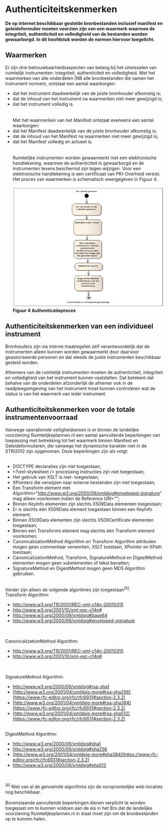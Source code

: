 # Authenticiteitskenmerken
**De op internet beschikbaar gestelde bronbestanden inclusief manifest en
geleideformulier moeten voorzien zijn van een waarmerk waarmee de integriteit,
authenticiteit en volledigheid van de bestanden worden gewaarborgd. In dit
hoofdstuk worden de normen hiervoor toegelicht.**

## Waarmerken
Er zijn drie betrouwbaarheidsaspecten van belang bij het uitwisselen van
ruimtelijk instrumenten: integriteit, authenticiteit en volledigheid. Met het
waarmerken van alle onderdelen (NB alle bronbestanden die samen het instrument
vormen), ontstaat een aantal waarborgen:  
-  dat het instrument daadwerkelijk van de juiste bronhouder afkomstig is;
-  dat de inhoud van het instrument na waarmerken niet meer gewijzigd is;
-  dat het instrument volledig is.  
</br></br>
Met het waarmerken van het Manifest ontstaat eveneens een aantal waarborgen:  
-  dat het Manifest daadwerkelijk van de juiste bronhouder afkomstig is;
-  dat de inhoud van het Manifest na waarmerken niet meer gewijzigd is;
-  dat het Manifest volledig en actueel is.  
</br></br>
Ruimtelijke instrumenten worden gewaarmerkt met een elektronische handtekening,
waarmee de authenticiteit is gewaarborgd en de instrumenten tevens beschermd
zijn tegen wijzigen. Voor een elektronische handtekening is een certificaat van
PKI-Overheid vereist. Het proces van waarmerken is schematisch weergegeven in
Figuur 4.
</br></br>
![](media/2dabfdb5f0a4454372e04907ee725956.png)  
**Figuur 4 Authenticatieproces**

## Authenticiteitskenmerken van een individueel instrument

Bronhouders zijn via interne maatregelen zelf verantwoordelijk dat de
instrumenten alleen kunnen worden gewaarmerkt door daarvoor geautoriseerde
personen en dat steeds de juiste instrumenten beschikbaar gesteld worden.

Afnemers van de ruimtelijk instrumenten moeten de authenticiteit, integriteit en
volledigheid van het instrument kunnen vaststellen. Dat betekent dat behalve van
de onderdelen afzonderlijk de afnemer ook in de raadpleegomgeving van het
instrument moet kunnen controleren wat de status is van het waarmerk van ieder
instrument.

## Authenticiteitskenmerken voor de totale instrumentenvoorraad

Vanwege operationele veiligheidseisen is er binnen de landelijke voorziening Ruimtelijkeplannen.nl
een aantal aanvullende beperkingen van toepassing met betrekking tot het
waarmerk binnen Manifest en Geleideformulieren, die vanwege het dynamische
karakter niet in de STRI2012 zijn opgenomen. Deze beperkingen zijn als volgt: 
</br></br> 
-   DOCTYPE declaraties zijn niet toegestaan;
-   \<?xml-stylesheet /\> processing instructies zijn niet toegestaan;
-   Het gebruik van XSLT is niet- toegestaan;
-   XPointers die verwijzen naar externe bestanden zijn niet toegestaan;
-   Een Transform element met
    Algorithm="http://www.w3.org/2000/09/xmldsig#enveloped-signature" mag
    alleen voorkomen indien de Reference URI="";
-   Binnen KeyInfo elementen zijn slechts X509Data elementen toegestaan;
-   Er is slechts één X509Data element toegestaan binnen een KeyInfo element;
-   Binnen X509Data elementen zijn slechts X509Certificate elementen toegestaan;
-   Binnen een Transforms element mag slechts één Transform element voorkomen;
-   CanonicalizationMethod Algorithm en Transform Algorithm attributen mogen
    geen commentaar verwerken, XSLT toestaan, XPointer en XPath toestaan;
-   CanonicalizationMethod, Transform, SignatureMethod en DigestMethod elementen
    mogen geen subelementen of tekst bevatten;
-   SignatureMethod en DigestMethod mogen geen MD5 Algorithm gebruiken. 
</br></br>

Verder zijn alleen de volgende algoritmes zijn toegestaan<sup>[6]</sup>:  
Transform Algorithm:  
-   http://www.w3.org/TR/2001/REC-xml-c14n-20010315
-   http://www.w3.org/2001/10/xml-exc-c14n#
-   http://www.w3.org/2000/09/xmldsig#base64
-   http://www.w3.org/2000/09/xmldsig#enveloped-signature  
</br></br>

CanonicalizationMethod Algorithm:  
-   http://www.w3.org/TR/2001/REC-xml-c14n-20010315
-   http://www.w3.org/2001/10/xml-exc-c14n#  
</br></br>

SignatureMethod Algorithm:  
-   http://www.w3.org/2000/09/xmldsig#rsa-sha1
-   [http://www.w3.org/2001/04/xmldsig-more#rsa-sha256](https://www.rfc-editor.org/rfc/rfc6931#section-2.3.2)
-   [http://www.w3.org/2001/04/xmldsig-more#rsa-sha384](https://www.rfc-editor.org/rfc/rfc6931#section-2.3.2)
-   [http://www.w3.org/2001/04/xmldsig-more#rsa-sha512](https://www.rfc-editor.org/rfc/rfc6931#section-2.3.2)
</br></br>

DigestMethod Algorithm:  
-   http://www.w3.org/2000/09/xmldsig#sha1
-   http://www.w3.org/2000/09/xmldsig#sha256
-   [http://www.w3.org/2001/04/xmldsig-more#sha384](https://www.rfc-editor.org/rfc/rfc6931#section-2.3.2)
-   http://www.w3.org/2000/09/xmldsig#sha512  
</br></br>

<sup>[6]</sup> Niet van al de genoemde algorithms zijn de oorspronkelijke web-locaties nog beschikbaar.
</br></br>
Bovenstaande aanvullende beperkingen dienen verplicht te worden toegepast om te
kunnen voldoen aan de eis in het Bro dat de landelijke voorziening Ruimtelijkeplannen.nl in staat moet
zijn om de bronbestanden op te kunnen halen.
